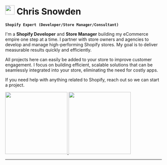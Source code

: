   # <img width="30px" height="30px" src="https://cdn.worldvectorlogo.com/logos/shopify.svg"/> Chris Snowden

**`Shopify Expert (Developer/Store Manager/Consultant)`**

I'm a **Shopify Developer** and **Store Manager** building my eCommerce empire one step at a time. I partner with store owners and agencies to develop and manage high-performing Shopify stores. My goal is to deliver measurable results quickly and efficiently.

All projects here can easily be added to your store to improve customer engagement. I focus on building efficient, scalable solutions that can be seamlessly integrated into your store, eliminating the need for costly apps.

If you need help with anything related to Shopify, reach out so we can start a project.

<a  href="https://www.upwork.com/freelancers/~014fa307150d741118" target="_blank">
<img width="200px" src="https://cdn.shopify.com/s/files/1/0716/3605/8351/files/Group_188_5ebc4d32-011a-4800-a492-da8e1ba58ca1.png?v=1725047289"/>
</a>
<a href="https://chrissnowden.com/" target="_blank">
 <img width="200px" src="https://cdn.shopify.com/s/files/1/0716/3605/8351/files/Group_190.png?v=1725047289"/> 
</a>

---
